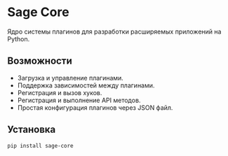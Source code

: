 # Sage Core

Ядро системы плагинов для разработки расширяемых приложений на Python.

## Возможности

- Загрузка и управление плагинами.
- Поддержка зависимостей между плагинами.
- Регистрация и вызов хуков.
- Регистрация и выполнение API методов.
- Простая конфигурация плагинов через JSON файл.

## Установка

```bash
pip install sage-core
